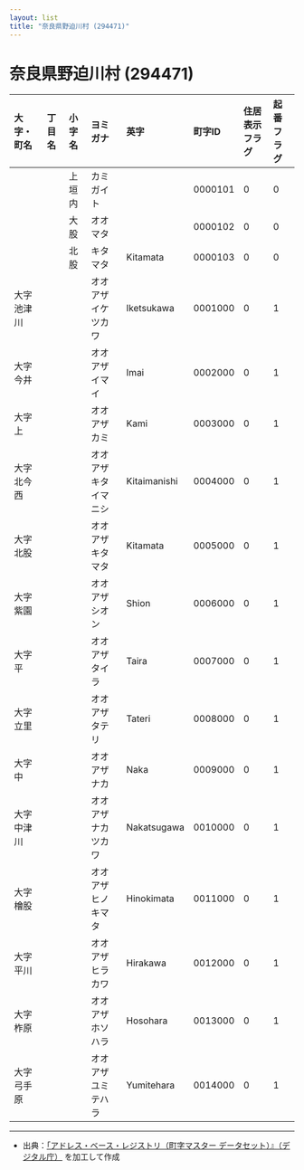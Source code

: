 ```yaml
---
layout: list
title: "奈良県野迫川村 (294471)"
---
```


# 奈良県野迫川村 (294471)

| 大字・町名 | 丁目名 | 小字名 | ヨミガナ | 英字 | 町字ID | 住居表示フラグ | 起番フラグ |
|:---|:---|:---|:---|:---|:---|:---|:---|
|  |  | 上垣内 |   カミガイト |  | 0000101 | 0 | 0 |
|  |  | 大股 |   オオマタ |  | 0000102 | 0 | 0 |
|  |  | 北股 |   キタマタ | Kitamata | 0000103 | 0 | 0 |
| 大字池津川 |  |  | オオアザイケツカワ   | Iketsukawa | 0001000 | 0 | 1 |
| 大字今井 |  |  | オオアザイマイ   | Imai | 0002000 | 0 | 1 |
| 大字上 |  |  | オオアザカミ   | Kami | 0003000 | 0 | 1 |
| 大字北今西 |  |  | オオアザキタイマニシ   | Kitaimanishi | 0004000 | 0 | 1 |
| 大字北股 |  |  | オオアザキタマタ   | Kitamata | 0005000 | 0 | 1 |
| 大字紫園 |  |  | オオアザシオン   | Shion | 0006000 | 0 | 1 |
| 大字平 |  |  | オオアザタイラ   | Taira | 0007000 | 0 | 1 |
| 大字立里 |  |  | オオアザタテリ   | Tateri | 0008000 | 0 | 1 |
| 大字中 |  |  | オオアザナカ   | Naka | 0009000 | 0 | 1 |
| 大字中津川 |  |  | オオアザナカツカワ   | Nakatsugawa | 0010000 | 0 | 1 |
| 大字檜股 |  |  | オオアザヒノキマタ   | Hinokimata | 0011000 | 0 | 1 |
| 大字平川 |  |  | オオアザヒラカワ   | Hirakawa | 0012000 | 0 | 1 |
| 大字柞原 |  |  | オオアザホソハラ   | Hosohara | 0013000 | 0 | 1 |
| 大字弓手原 |  |  | オオアザユミテハラ   | Yumitehara | 0014000 | 0 | 1 |

---

- 出典：[「アドレス・ベース・レジストリ（町字マスター データセット）』（デジタル庁）](https://www.digital.go.jp/policies/base_registry_address/) を加工して作成
